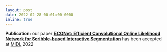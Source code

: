 ```yaml
---
layout: post
date: 2022-02-28 00:01:00-0000
inline: true
---
```


<b style="font-weight: bold;">Publication:</b> our paper <a href="https://arxiv.org/pdf/2201.04584.pdf" target="_blank" style="font-weight: bold;">ECONet: Efficient Convolutional Online Likelihood Network for Scribble-based Interactive Segmentation</a> has been accepted at <a href="https://2022.midl.io/" target="blank">MIDL</a> 2022
